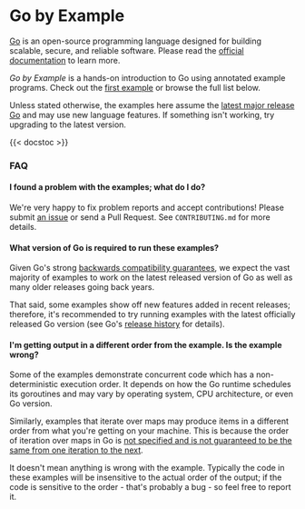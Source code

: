 # Go by Example

[Go](https://go.dev/) is an open-source programming language designed for building scalable, secure, and reliable software. Please read the [official documentation](https://go.dev/doc/tutorial/getting-started) to learn more.

*Go by Example* is a hands-on introduction to Go using annotated example programs. Check out the [first example](hello-world.md) or browse the full list below.

Unless stated otherwise, the examples here assume the [latest major release Go](https://go.dev/doc/devel/release) and may use new language features. If something isn't working, try upgrading to the latest version.

{{< docstoc >}}

### FAQ

#### I found a problem with the examples; what do I do?

We're very happy to fix problem reports and accept contributions! Please submit
[an issue](https://github.com/jcbhmt/gobyexample.jcbhmr.com/issues) or send a Pull Request.
See `CONTRIBUTING.md` for more details.

#### What version of Go is required to run these examples?

Given Go's strong [backwards compatibility guarantees](https://go.dev/doc/go1compat),
we expect the vast majority of examples to work on the latest released version of Go
as well as many older releases going back years.

That said, some examples show off new features added in recent releases; therefore,
it's recommended to try running examples with the latest officially released Go version
(see Go's [release history](https://go.dev/doc/devel/release) for details).

#### I'm getting output in a different order from the example. Is the example wrong?

Some of the examples demonstrate concurrent code which has a non-deterministic
execution order. It depends on how the Go runtime schedules its goroutines and
may vary by operating system, CPU architecture, or even Go version.

Similarly, examples that iterate over maps may produce items in a different order
from what you're getting on your machine. This is because the order of iteration
over maps in Go is [not specified and is not guaranteed to be the same from one
iteration to the next](https://go.dev/ref/spec#RangeClause).

It doesn't mean anything is wrong with the example. Typically the code in these
examples will be insensitive to the actual order of the output; if the code is
sensitive to the order - that's probably a bug - so feel free to report it.
